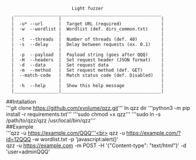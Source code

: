 
                             Light fuzzer
       ________________________________________________________
      |                 |                                      |
      |  -u* --url      |  Target URL (required)               |
      |  -w  --wordlist |  Wordlist (def. dirs_common.txt)     |
      |                 |                                      |
      |  -t  --threads  |  Number of threads (def. 40)         |
      |  -s  --delay    |  Delay between requests (ex. 0.1)    |
      |                 |                                      |
      |  -p  --payload  |  Payload string (goes after QQQ)     |
      |  -H  --headers  |  Set request header (JSON format)    |
      |  -d  --data     |  Set request data                    |
      |  -m  --method   |  Set request method (def. GET)       |
      |  --match-code   |  Match status code (def. Disabled)   |
      |                 |                                      |
      |  -h  --help     |  Show this help message              |
      |_________________|______________________________________|
    
    
##Intallation<br>
'''git clone https://github.com/xvolume/qzz.git'''
In qzz dir
'''python3 -m pip install -r requirements.txt'''
'''sudo chmod +x qzz'''
'''sudo ln -s /path/to/qzz/qzz /usr/local/bin/qzz'''
<br>
##Example<br>
    '''qzz -u https://example.com/QQQ'''<br>
    qzz -u https://example.com/?id=12QQQ -w wordlist.txt -p 'javascript:alert()'<br>
    qzz -u https://example.com -m POST -H '{"Content-type": "text/html"}' -d 'user=adminQQQ'<br>
